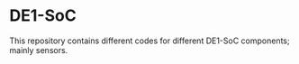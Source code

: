 # DE1-SoC
This repository contains different codes for different DE1-SoC components; mainly sensors.
